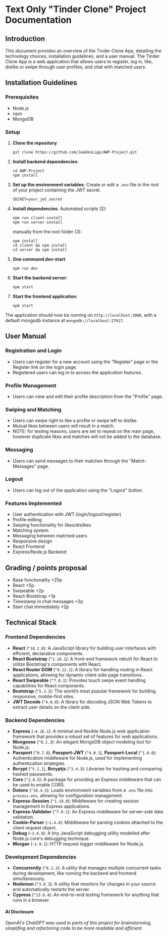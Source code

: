 # Text Only "Tinder Clone" Project Documentation

## Introduction

This document provides an overview of the Tinder Clone App, detailing the technology choices, installation guidelines, and a user manual. The Tinder Clone App is a web application that allows users to register, log in, like, dislike or swipe through user profiles, and chat with matched users.

## Installation Guidelines

### Prerequisites

- Node.js
- npm
- MongoDB

### Setup

1. **Clone the repository**:
   ```
   git clone https://github.com/JaakkoLipp/AWP-Project.git
   ```
2. **Install backend dependencies**:
   ```
   cd AWP-Project
   npm install
   ```
3. **Set up the environment variables**:
   Create or edit a `.env` file in the root of your project containing the JWT secret.
   ```
   SECRET=your_jwt_secret
   ```
4. **Install dependencies**:
   Automated scripts (2):
   ```
   npm run client-install
   npm run server-install
   ```
   manually from the root folder (3):
   ```
   npm install
   cd client && npm install
   cd server && npm install
   ```
5. **One command dev-start**:
   ```
   npm run dev
   ```
6. **Start the backend server**:
   ```
   npm start
   ```
7. **Start the frontend application**:
   ```
   npm start
   ```

The application should now be running on `http://localhost:3000`, with a default mongodb instance at `mongodb://localhost:27017`.

## User Manual

### Registration and Login

- Users can register for a new account using the "Register" page or the Register link on the login page.
- Registered users can log in to access the application features.

### Profile Management

- Users can view and edit their profile description from the "Profile" page.

### Swiping and Matching

- Users can swipe right to like a profile or swipe left to dislike.
- Mutual likes between users will result in a match.
- NOTE: for testing reasons, users are set to repeat on the main page, however duplicate likes and matches will not be added to the database.

### Messaging

- Users can send messages to their matches through the "Match-Messages" page.

### Logout

- Users can log out of the application using the "Logout" button.

### Features Implemented

- User authentication with JWT (login/logout/register)
- Profile editing
- Swiping functionality for likes/dislikes
- Matching system
- Messaging between matched users
- Responsive design
- React Frontend
- Express/Node.js Backend

## Grading / points proposal

- Base functionality +25p
- React +5p
- Swipeable +2p
- React-Bootstrap +1p
- Timestamp in chat messages +2p
- Start chat immediately +2p

## Technical Stack

### Frontend Dependencies

- **React** (`^18.2.0`): A JavaScript library for building user interfaces with efficient, declarative components.
- **React Bootstrap** (`^2.10.1`): A front-end framework rebuilt for React to utilize Bootstrap's components with React.
- **React Router DOM** (`^6.22.1`): A library for handling routing in React applications, allowing for dynamic client-side page transitions.
- **React Swipeable** (`^7.0.1`): Provides touch swipe event handling capabilities for React components.
- **Bootstrap** (`^5.3.3`): The world’s most popular framework for building responsive, mobile-first sites.
- **JWT Decode** (`^4.0.0`): A library for decoding JSON Web Tokens to extract user details on the client side.

### Backend Dependencies

- **Express** (`~4.16.1`): A minimal and flexible Node.js web application framework that provides a robust set of features for web applications.
- **Mongoose** (`^8.1.3`): An elegant MongoDB object modeling tool for Node.js.
- **Passport** (`^0.7.0`), **Passport-JWT** (`^4.0.1`), **Passport-Local** (`^1.0.0`): Authentication middleware for Node.js, used for implementing authentication strategies.
- **Bcrypt** (`^5.1.1`), **Bcryptjs** (`^2.4.3`): Libraries for hashing and comparing hashed passwords.
- **Cors** (`^2.8.5`): A package for providing an Express middleware that can be used to enable CORS.
- **Dotenv** (`^16.4.5`): Loads environment variables from a `.env` file into `process.env`, allowing for configuration management.
- **Express-Session** (`^1.18.0`): Middleware for creating session management in Express applications.
- **Express-Validator** (`^7.0.1`): An Express middleware for server-side data validation.
- **Cookie-Parser** (`~1.4.4`): Middleware for parsing cookies attached to the client request object.
- **Debug** (`~2.6.9`): A tiny JavaScript debugging utility modelled after Node.js core's debugging technique.
- **Morgan** (`~1.9.1`): HTTP request logger middleware for Node.js.

### Development Dependencies

- **Concurrently** (`^8.2.2`): A utility that manages multiple concurrent tasks during development, like running the backend and frontend simultaneously.
- **Nodemon** (`^3.0.3`): A utility that monitors for changes in your source and automatically restarts the server.
- **Cypress** (`^13.6.4`): An end-to-end testing framework for anything that runs in a browser.

#### AI Disclosure

_OpenAI's ChatGPT was used in parts of this project for brainstorming, simplifing and refactoring code to be more readable and efficient._

